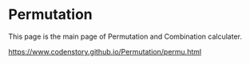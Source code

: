 # Permutation
This page is the main page of Permutation and Combination calculater.

https://www.codenstory.github.io/Permutation/permu.html
